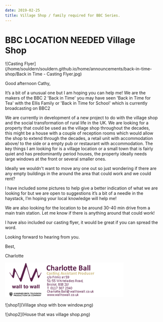 ```yaml
---
date: 2019-02-25
title: Village Shop / family required for BBC Series.
---
```


# BBC LOCATION NEEDED Village Shop

![Casting Flyer](/home/souldern/souldern.github.io/home/announcements/back-in-time-shop/Back in Time - Casting Flyer.jpg)

Good afternoon Cathy,

 

It’s a bit of a unusual one but I am hoping you can help me! We are the makers of the BBC 2 'Back in Time' you may have seen 'Back in Time for Tea' with the Ellis Family or 'Back in Time for School' which is currently broadcasting on BBC2

 

We are currently in development of a new project to do with the village shop and the social transformation of rural life in the UK.  We are looking for a property that could be used as the village shop throughout the decades, this might be a house with a couple of reception rooms which would allow the shop to extend through the decades, a retail unit with accommodation above/ to the side or a empty pub or restaurant with accommodation. The key things I am looking for is a village location or a small town that is fairly quiet and has predominantly period houses, the property ideally needs large windows at the front or several smaller ones.

 

Ideally we wouldn't want to move any one out so just wondering if there are any empty buildings in the around the area that could work and we could rent?

 

I have included some pictures to help give a better indication of what we are looking for but we are open to suggestions it’s a bit of a needle in the haystack, I’m hoping your local knowledge will help me!

 

We are also looking for the location to be around 30-40 min drive from a main train station. Let me know if there is anything around that could work!

 

I have also included our casting flyer, it would be great if you can spread the word.

 

Looking forward to hearing from you.            

 

Best,

 

Charlotte
     


![Charlotte Ball](cb.png)

![shop1](Village shop with bow window.png)

![shop2](House that was village shop.png)

